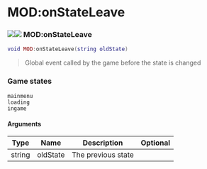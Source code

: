 # MOD:onStateLeave

### ![](../../wiki/mod/images/client.png)![](../../wiki/mod/images/event.png) MOD:onStateLeave

```lua
void MOD:onStateLeave(string oldState)
```

> Global event called by the game before the state is changed

### Game states

```
mainmenu
loading
ingame
```

#### Arguments

| Type   | Name     | Description        | Optional |
| ------ | -------- | ------------------ | -------: |
| string | oldState | The previous state |          |
